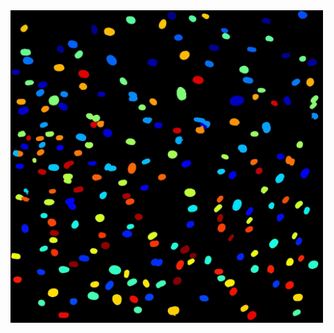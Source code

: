 <img width="500" alt="image" src="https://github.com/hci-unihd/antibodies-analysis-issues/blob/master/screenshots/test3.jpeg">
